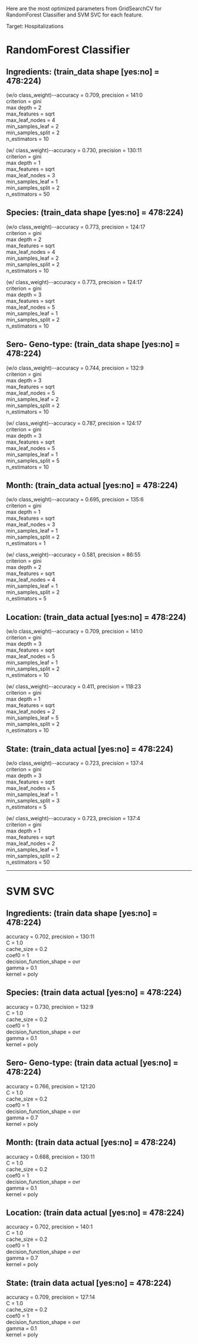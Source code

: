 Here are the most optimized parameters from GridSearchCV for RandomForest Classifier and SVM SVC for each feature.

Target: Hospitalizations

# RandomForest Classifier

## Ingredients: (train_data shape [yes:no] = 478:224) 

(w/o class_weight)--accuracy = 0.709, precision = 141:0  
criterion = gini  
max depth = 2  
max_features = sqrt  
max_leaf_nodes = 4  
min_samples_leaf = 2  
min_samples_split = 2   
n_estimators = 10  

(w/ class_weight)--accuracy = 0.730, precision = 130:11  
criterion = gini  
max depth = 1  
max_features = sqrt  
max_leaf_nodes = 3  
min_samples_leaf = 1  
min_samples_split = 2  
n_estimators = 50  

## Species: (train_data shape [yes:no] = 478:224) 

(w/o class_weight)--accuracy = 0.773, precision = 124:17  
criterion = gini  
max depth = 2  
max_features = sqrt  
max_leaf_nodes = 4  
min_samples_leaf = 2  
min_samples_split = 2  
n_estimators = 10  

(w/ class_weight)--accuracy = 0.773, precision = 124:17  
criterion = gini  
max depth = 3  
max_features = sqrt  
max_leaf_nodes = 5  
min_samples_leaf = 1  
min_samples_split = 2  
n_estimators = 10  

## Sero- Geno-type: (train_data shape [yes:no] = 478:224)

(w/o class_weight)--accuracy = 0.744, precision = 132:9  
criterion = gini  
max depth = 3  
max_features = sqrt  
max_leaf_nodes = 5  
min_samples_leaf = 2  
min_samples_split = 2  
n_estimators = 10  

(w/ class_weight)--accuracy = 0.787, precision = 124:17  
criterion = gini  
max depth = 3  
max_features = sqrt  
max_leaf_nodes = 5  
min_samples_leaf = 1  
min_samples_split = 5  
n_estimators = 10  

## Month: (train_data actual [yes:no] = 478:224)

(w/o class_weight)--accuracy = 0.695, precision = 135:6  
criterion = gini  
max depth = 1  
max_features = sqrt  
max_leaf_nodes = 3  
min_samples_leaf = 1  
min_samples_split = 2  
n_estimators = 1  

(w/ class_weight)--accuracy = 0.581, precision = 86:55  
criterion = gini  
max depth = 2  
max_features = sqrt  
max_leaf_nodes = 4  
min_samples_leaf = 1  
min_samples_split = 2  
n_estimators = 5  

## Location: (train_data actual [yes:no] = 478:224)

(w/o class_weight)--accuracy = 0.709, precision = 141:0  
criterion = gini  
max depth = 3  
max_features = sqrt  
max_leaf_nodes = 5  
min_samples_leaf = 1  
min_samples_split = 2  
n_estimators = 10  

(w/ class_weight)--accuracy = 0.411, precision = 118:23  
criterion = gini  
max depth = 1  
max_features = sqrt  
max_leaf_nodes = 2  
min_samples_leaf = 5  
min_samples_split = 2  
n_estimators = 10  

## State: (train_data actual [yes:no] = 478:224)

(w/o class_weight)--accuracy = 0.723, precision = 137:4  
criterion = gini  
max depth = 3  
max_features = sqrt  
max_leaf_nodes = 5  
min_samples_leaf = 1  
min_samples_split = 3  
n_estimators = 5  

(w/ class_weight)--accuracy = 0.723, precision = 137:4  
criterion = gini  
max depth = 1  
max_features = sqrt  
max_leaf_nodes = 2  
min_samples_leaf = 1  
min_samples_split = 2  
n_estimators = 50  

---

# SVM SVC

## Ingredients: (train data shape [yes:no] = 478:224)
accuracy = 0.702, precision = 130:11  
C = 1.0  
cache_size = 0.2  
coef0 = 1  
decision_function_shape = ovr  
gamma = 0.1  
kernel = poly  


## Species: (train data actual [yes:no] = 478:224)
accuracy = 0.730, precision = 132:9  
C = 1.0  
cache_size = 0.2  
coef0 = 1  
decision_function_shape = ovr  
gamma = 0.1  
kernel = poly  

## Sero- Geno-type: (train data actual [yes:no] = 478:224)
accuracy = 0.766, precision = 121:20  
C = 1.0  
cache_size = 0.2  
coef0 = 1  
decision_function_shape = ovr  
gamma = 0.7  
kernel = poly  

## Month: (train data actual [yes:no] = 478:224)
accuracy = 0.688, precision = 130:11  
C = 1.0  
cache_size = 0.2  
coef0 = 1  
decision_function_shape = ovr  
gamma = 0.1  
kernel = poly  

## Location: (train data actual [yes:no] = 478:224)
accuracy = 0.702, precision = 140:1  
C = 1.0  
cache_size = 0.2  
coef0 = 1  
decision_function_shape = ovr  
gamma = 0.7  
kernel = poly  

## State: (train data actual [yes:no] = 478:224)
accuracy = 0.709, precision = 127:14  
C = 1.0  
cache_size = 0.2  
coef0 = 1  
decision_function_shape = ovr  
gamma = 0.1  
kernel = poly  
